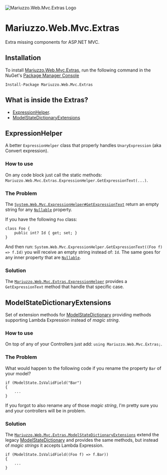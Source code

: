 ![Mariuzzo.Web.Mvc.Extras Logo](https://raw.github.com/rmariuzzo/Mariuzzo.Web.Mvc.Extras/master/icon.png)

Mariuzzo.Web.Mvc.Extras
=======================

Extra missing components for ASP.NET MVC.

Installation
------------

To install [Mariuzzo.Web.Mvc.Extras](http://nuget.org/packages/Mariuzzo.Web.Mvc.Extras/), run the following command in the NuGet's [Package Manager Console](http://docs.nuget.org/docs/start-here/using-the-package-manager-console)

	Install-Package Mariuzzo.Web.Mvc.Extras

What is inside the Extras?
--------------------------

 - [ExpressionHelper](#expressionhelper).
 - [ModelStateDictionaryExtensions](#modelstatedictionaryextensions)

ExpressionHelper
----------------

A better `ExpressionHelper` class that properly handles `UnaryExpression` (aka Convert expression).

### How to use ###

On any code block just call the static methods: `Mariuzzo.Web.Mvc.Extras.ExpressionHelper.GetExpressionText(...)`.

### The Problem ###

The [`System.Web.Mvc.ExpressionHelper#GetExpressionText`](http://msdn.microsoft.com/en-us/library/ee428394.aspx) return an empty string for any [`Nullable`](http://msdn.microsoft.com/en-us/library/b3h38hb0.aspx) property. 

If you have the following `Foo` class:

    class Foo {
        public int? Id { get; set; }
    }

And then run: `System.Web.Mvc.ExpressionHelper.GetExpressionText((Foo f) => f.Id)` you will receive an empty string instead of: `Id`. The same goes for any inner property that are [`Nullable`](http://msdn.microsoft.com/en-us/library/b3h38hb0.aspx).

### Solution ###

The [`Mariuzzo.Web.Mvc.Extras.ExpressionHelper`](https://github.com/rmariuzzo/Mariuzzo.Web.Mvc.Extras/blob/master/Mariuzzo.Web.Mvc.Extras/ExpressionHelper.cs) provides a `GetExpressionText` method that handle that specific case.

ModelStateDictionaryExtensions
------------------------------

Set of extension methods for [ModelStateDictionary](http://msdn.microsoft.com/en-us/library/system.web.mvc.modelstatedictionary.aspx) providing methods supporting Lambda Expression instead of _magic string_.

### How to use ###

On top of any of your Controllers just add: `using Mariuzzo.Web.Mvc.Extras;`.

### The Problem ###

What would happen to the following code if you rename the property `Bar` of your model?

	if (ModelState.IsValidField("Bar")
	{
		...
	}

If you forgot to also rename any of those _magic string_, I'm pretty sure you and your controllers will be in problem.

### Solution ###

The [`Mariuzzo.Web.Mvc.Extras.ModelStateDictionaryExtensions`](https://github.com/rmariuzzo/Mariuzzo.Web.Mvc.Extras/blob/master/Mariuzzo.Web.Mvc.Extras/ModelStateDictionaryExtensions.cs) extend the legacy [ModelStateDictionary](http://msdn.microsoft.com/en-us/library/system.web.mvc.modelstatedictionary.aspx) and provides the same methods, but instead of _magic strings_ it accepts Lambda Expression.

	if (ModelState.IsValidField((Foo f) => f.Bar))
	{
		...
	}
